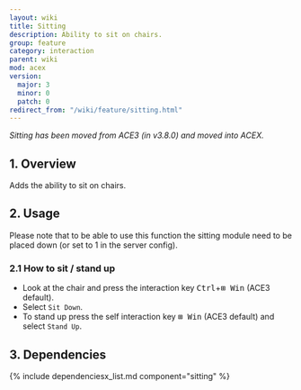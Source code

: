 ```yaml
---
layout: wiki
title: Sitting
description: Ability to sit on chairs.
group: feature
category: interaction
parent: wiki
mod: acex
version:
  major: 3
  minor: 0
  patch: 0
redirect_from: "/wiki/feature/sitting.html"
---
```


_Sitting has been moved from ACE3 (in v3.8.0) and moved into ACEX._

## 1. Overview
Adds the ability to sit on chairs.

## 2. Usage
Please note that to be able to use this function the sitting module need to be placed down (or set to 1 in the server config).

### 2.1 How to sit / stand up
- Look at the chair and press the interaction key <kbd>Ctrl</kbd>+<kbd>⊞&nbsp;Win</kbd> (ACE3 default).
- Select `Sit Down`.
- To stand up press the self interaction key <kbd>⊞&nbsp;Win</kbd> (ACE3 default) and select `Stand Up`.

## 3. Dependencies

{% include dependenciesx_list.md component="sitting" %}
